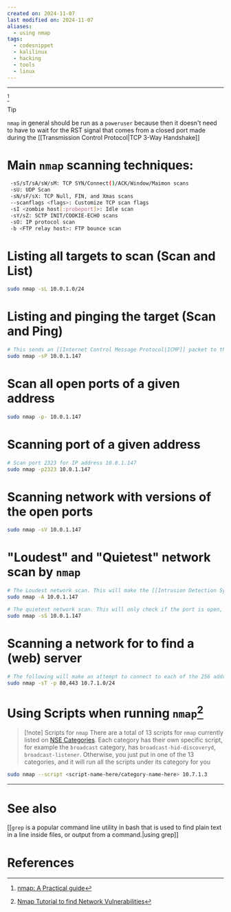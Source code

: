 ```yaml
---
created on: 2024-11-07
last modified on: 2024-11-07
aliases:
  - using nmap
tags:
  - codesnippet
  - kalilinux
  - hacking
  - tools
  - linux
---
```


---
[^1]
> [!tip]
> `nmap` in general should be run as a `poweruser` because then it doesn't need to have to wait for the RST signal that comes from a closed port made during the [[Transmission Control Protocol|TCP 3-Way Handshake]]

# Main `nmap` scanning techniques:
```sh
 -sS/sT/sA/sW/sM: TCP SYN/Connect()/ACK/Window/Maimon scans
 -sU: UDP Scan
 -sN/sF/sX: TCP Null, FIN, and Xmas scans
 --scanflags <flags>: Customize TCP scan flags
 -sI <zombie host[:probeport]>: Idle scan
 -sY/sZ: SCTP INIT/COOKIE-ECHO scans
 -sO: IP protocol scan
 -b <FTP relay host>: FTP bounce scan
```
# Listing all targets to scan  (Scan and List)
```sh
sudo nmap -sL 10.0.1.0/24
```
# Listing and pinging the target (Scan and Ping)
```sh
# This sends an [[Internet Control Message Protocol|ICMP]] packet to the target, effectively pinging it.
sudo nmap -sP 10.0.1.147
```
# Scan all open ports of a given address
```sh
sudo nmap -p- 10.0.1.147
```
# Scanning port of a given address
```sh
# Scan port 2323 for IP address 10.0.1.147
sudo nmap -p2323 10.0.1.147
```
# Scanning network with versions of the open ports
```sh
sudo nmap -sV 10.0.1.147
```
# "Loudest" and "Quietest" network scan by `nmap`
```sh
# The Loudest network scan. This will make the [[Intrusion Detection System|IDS]] of the targetted system notice that you had tried to scan the ports of the address
sudo nmap -A 10.0.1.147

# The quietest network scan. This will only check if the port is open, as it leaves without sending back an ACK signal, after receiving the SYN/ACK signal from the target (signalling that it's open)
sudo nmap -sS 10.0.1.147
```
# Scanning a network for to find a (web) server
```sh
# The following will make an attempt to connect to each of the 256 address under 10.7.1.0-255, and will try out the port 80 (http) and 443 (https)
sudo nmap -sT -p 80,443 10.7.1.0/24
```

# Using Scripts when running `nmap`[^2]

> [!note] Scripts for `nmap`
> There are a total of 13 scripts for `nmap` currently listed on [NSE Categories](https://nmap.org/nsedoc/categories/). Each category has their own specific script, for example the `broadcast` category, has `broadcast-hid-discoveryd`, `broadcast-listener`. Otherwise, you just put in one of the 13 categories, and it will run all the scripts under its category for you

```sh
sudo nmap --script <script-name-here/category-name-here> 10.7.1.3
```

---

# See also
[[`grep` is a popular command line utility in bash that is used to find plain text in a line inside files, or output from a command.|using grep]]
# References
[^1]: [nmap: A Practical guide](https://www.youtube.com/watch?v=fMdei5VbJMc)
[^2]: [Nmap Tutorial to find Network Vulnerabilities](https://www.youtube.com/watch?v=4t4kBkMsDbQ)